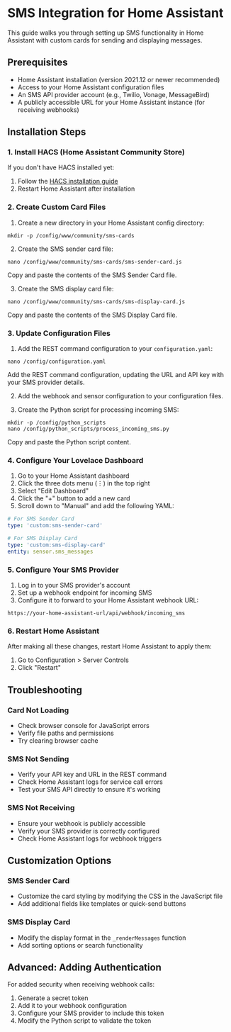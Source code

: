 # SMS Integration for Home Assistant

This guide walks you through setting up SMS functionality in Home Assistant with custom cards for sending and displaying messages.

## Prerequisites

- Home Assistant installation (version 2021.12 or newer recommended)
- Access to your Home Assistant configuration files
- An SMS API provider account (e.g., Twilio, Vonage, MessageBird)
- A publicly accessible URL for your Home Assistant instance (for receiving webhooks)

## Installation Steps

### 1. Install HACS (Home Assistant Community Store)

If you don't have HACS installed yet:
1. Follow the [HACS installation guide](https://hacs.xyz/docs/installation/manual)
2. Restart Home Assistant after installation

### 2. Create Custom Card Files

1. Create a new directory in your Home Assistant config directory:
```
mkdir -p /config/www/community/sms-cards
```

2. Create the SMS sender card file:
```
nano /config/www/community/sms-cards/sms-sender-card.js
```
Copy and paste the contents of the SMS Sender Card file.

3. Create the SMS display card file:
```
nano /config/www/community/sms-cards/sms-display-card.js
```
Copy and paste the contents of the SMS Display Card file.

### 3. Update Configuration Files

1. Add the REST command configuration to your `configuration.yaml`:
```
nano /config/configuration.yaml
```
Add the REST command configuration, updating the URL and API key with your SMS provider details.

2. Add the webhook and sensor configuration to your configuration files.

3. Create the Python script for processing incoming SMS:
```
mkdir -p /config/python_scripts
nano /config/python_scripts/process_incoming_sms.py
```
Copy and paste the Python script content.

### 4. Configure Your Lovelace Dashboard

1. Go to your Home Assistant dashboard
2. Click the three dots menu (⋮) in the top right
3. Select "Edit Dashboard"
4. Click the "+" button to add a new card
5. Scroll down to "Manual" and add the following YAML:

```yaml
# For SMS Sender Card
type: 'custom:sms-sender-card'

# For SMS Display Card
type: 'custom:sms-display-card'
entity: sensor.sms_messages
```

### 5. Configure Your SMS Provider

1. Log in to your SMS provider's account
2. Set up a webhook endpoint for incoming SMS
3. Configure it to forward to your Home Assistant webhook URL:
```
https://your-home-assistant-url/api/webhook/incoming_sms
```

### 6. Restart Home Assistant

After making all these changes, restart Home Assistant to apply them:
1. Go to Configuration > Server Controls
2. Click "Restart"

## Troubleshooting

### Card Not Loading
- Check browser console for JavaScript errors
- Verify file paths and permissions
- Try clearing browser cache

### SMS Not Sending
- Verify your API key and URL in the REST command
- Check Home Assistant logs for service call errors
- Test your SMS API directly to ensure it's working

### SMS Not Receiving
- Ensure your webhook is publicly accessible
- Verify your SMS provider is correctly configured
- Check Home Assistant logs for webhook triggers

## Customization Options

### SMS Sender Card
- Customize the card styling by modifying the CSS in the JavaScript file
- Add additional fields like templates or quick-send buttons

### SMS Display Card
- Modify the display format in the `_renderMessages` function
- Add sorting options or search functionality

## Advanced: Adding Authentication

For added security when receiving webhook calls:

1. Generate a secret token
2. Add it to your webhook configuration
3. Configure your SMS provider to include this token
4. Modify the Python script to validate the token